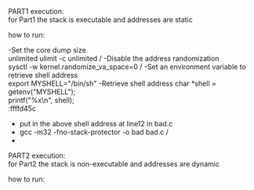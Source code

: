 
PART1 execution:<br/>
for Part1 the stack is executable and addresses are static<br/>

how to run: <br/>

-Set the core dump size <br/>
unlimited ulimit -c unlimited /
-Disable the address randomization <br/>
sysctl -w kernel.randomize_va_space=0  /
-Set an environment variable to retrieve shell address<br/>
export MYSHELL="/bin/sh" -Retrieve shell address char *shell = getenv("MYSHELL"); <br/>
printf("%x\n", shell); <br/>
:ffffd45c <br/>
- put in the above shell address at line12 in bad.c <br/>
- gcc -m32 -fno-stack-protector -o bad bad.c /
- 

PART2 execution:<br/>
for Part2 the stack is non-executable and addresses are dynamic<br/>

how to run: <br/>


